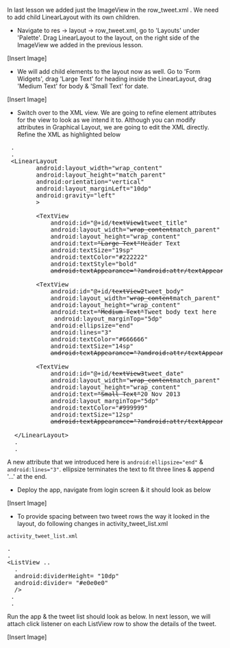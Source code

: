 
In last lesson we added just the ImageView in the row_tweet.xml . We need to add child LinearLayout with its own children. 

* Navigate to res -> layout -> row_tweet.xml, go to 'Layouts' under 'Palette'. Drag LinearLayout to the layout, on the right side of the ImageView we added in the previous lesson.

[Insert Image]

* We will add child elements to the layout now as well. Go to 'Form Widgets', drag 'Large Text' for heading inside the LinearLayout, drag 'Medium Text' for body & 'Small Text' for date. 

[Insert Image]

* Switch over to the XML view. We are going to refine element attributes for the view to look as we intend it to. Although you can modify attributes in Graphical Layout, we are going to edit the XML directly. Refine the XML as highlighted below

<pre>
 .
 .
 &lt;LinearLayout
        android:layout_width="wrap_content"
        android:layout_height="match_parent"
        android:orientation="vertical" 
		<span class="highlight">android:layout_marginLeft="10dp"
		android:gravity="left"</span>
		&gt;

        &lt;TextView
            android:id="@+id/<strike>textView1</strike><span class="highlight">tweet_title</span>"
            android:layout_width="<strike>wrap_content</strike><span class='highlight'>match_parent</span>"
            android:layout_height="wrap_content"
            android:text=<strike>"Large Text"</strike><span class="highlight">Header Text</span>
			<span class="highlight">android:textSize="19sp"
            android:textColor="#222222"
            android:textStyle="bold"</span>
            <strike>android:textAppearance="?android:attr/textAppearanceLarge"</strike> /&gt;

        &lt;TextView
            android:id="@+id/<strike>textView2</strike><span class="highlight">tweet_body</span>"
            android:layout_width="<strike>wrap_content</strike><span class='highlight'>match_parent</span>"
            android:layout_height="wrap_content"
            android:text=<strike>"Medium Text"</strike><span class="highlight">Tweet body text here</span>
			<span class="highlight"> android:layout_marginTop="5dp"
            android:ellipsize="end"
            android:lines="3"
			android:textColor="#666666"                                                
            android:textSize="14sp"</span>
            <strike>android:textAppearance="?android:attr/textAppearanceMedium"</strike> /&gt;

        &lt;TextView
            android:id="@+id/<strike>textView3</strike><span class="highlight">tweet_date</span>"
            android:layout_width="<strike>wrap_content</strike><span class='highlight'>match_parent</span>"
            android:layout_height="wrap_content"
            android:text=<strike>"Small Text"</strike><span class="highlight">20 Nov 2013</span>
			<span class="highlight">android:layout_marginTop="5dp"
            android:textColor="#999999"
            android:textSize="12sp"</span>
            <strike>android:textAppearance="?android:attr/textAppearanceSmall"</strike> /&gt;

  &lt;/LinearLayout&gt;
  .
  .
</pre>

A new attribute that we introduced here is `android:ellipsize="end"` & `android:lines="3"`. ellipsize terminates the text to fit three lines & append '...' at the end. 

* Deploy the app, navigate from login screen & it should look as below

[Insert Image]

* To provide spacing between two tweet rows the way it looked in the layout, do following changes in activity_tweet_list.xml

`activity_tweet_list.xml`
<pre>
.
.
&lt;ListView ..
  .
  <span class="highlight">android:dividerHeight= "10dp"  
  android:divider= "#e0e0e0"</span>
  /&gt;
 .
 .
</pre>

Run the app & the tweet list should look as below. In next lesson, we will attach click listener on each ListView row to show the details of the tweet. 

[Insert Image]
